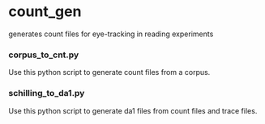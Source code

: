 # count_gen
generates count files for eye-tracking in reading experiments

### corpus_to_cnt.py
Use this python script to generate count files from a corpus.

### schilling_to_da1.py
Use this python script to generate da1 files from count files and trace files.

